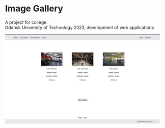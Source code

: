 # Image Gallery
A project for college.<br>
Gdańsk University of Technology 2023, development of web applications

![screenshot](screenshot.png)
